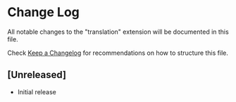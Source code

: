 # Change Log
All notable changes to the "translation" extension will be documented in this file.

Check [Keep a Changelog](http://keepachangelog.com/) for recommendations on how to structure this file.

## [Unreleased]
- Initial release